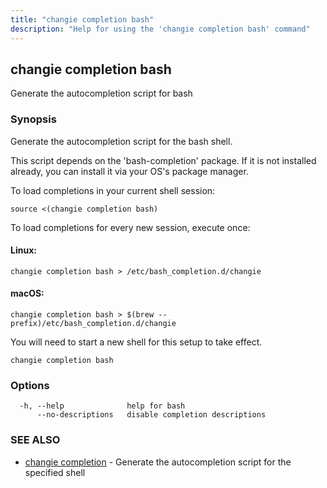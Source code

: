 ```yaml
---
title: "changie completion bash"
description: "Help for using the 'changie completion bash' command"
---
```

## changie completion bash

Generate the autocompletion script for bash

### Synopsis

Generate the autocompletion script for the bash shell.

This script depends on the 'bash-completion' package.
If it is not installed already, you can install it via your OS's package manager.

To load completions in your current shell session:

	source <(changie completion bash)

To load completions for every new session, execute once:

#### Linux:

	changie completion bash > /etc/bash_completion.d/changie

#### macOS:

	changie completion bash > $(brew --prefix)/etc/bash_completion.d/changie

You will need to start a new shell for this setup to take effect.


```
changie completion bash
```

### Options

```
  -h, --help              help for bash
      --no-descriptions   disable completion descriptions
```

### SEE ALSO

* [changie completion](changie_completion.md)	 - Generate the autocompletion script for the specified shell

